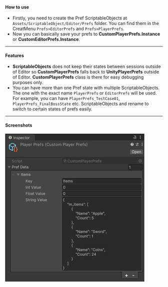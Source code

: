 #### How to use

- Firstly, you need to create the Pref ScriptableObjects at `Assets/ScriptableObject/Editor/Prefs` folder. You can find them in the CreatMenu `Prefs>EditorPrefs` and `Prefs>PlayerPrefs`.
- Now you can basically save your prefs to **CustomPlayerPrefs.Instance** or **CustomEditorPrefs.Instance**.

---------------------------------------------------------------------------------------
#### Features

- **ScriptableObjects** does not keep their states between sessions outside of Editor so **CustomPlayerPrefs** falls back to **UnityPlayerPrefs** outside of Editor. **CustomPlayerPrefs** class is there for easy debugging purposes only.
- You can have more than one Pref state with multiple ScriptableObjects. The one with the exact name `PlayerPrefs` or `EditorPrefs` will be used. For example, you can have `PlayerPrefs_TestCase01`, `PlayerPrefs_FinalBossState` etc. ScriptableObjects and rename to switch to certain states of prefs easily.

---------------------------------------------------------------------------------------
#### Screenshots
![](screenshots/image.png)
